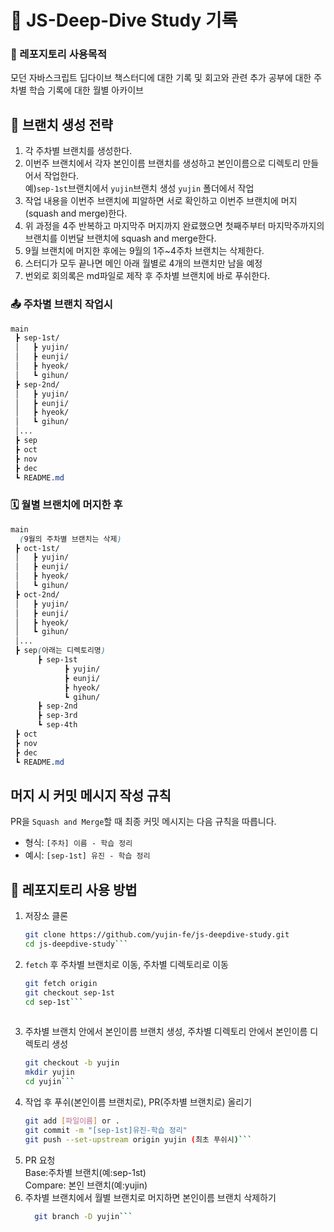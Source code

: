 # 🦎 JS-Deep-Dive Study 기록
### 💾 레포지토리 사용목적
모던 자바스크립트 딥다이브 책스터디에 대한 기록 및 회고와 관련 추가 공부에 대한 주차별 학습 기록에 대한 월별 아카이브
## 🪾 브랜치 생성 전략
1. 각 주차별 브랜치를 생성한다.
2. 이번주 브랜치에서 각자 본인이름 브랜치를 생성하고 본인이름으로 디렉토리 만들어서 작업한다.   
  예)`sep-1st`브랜치에서 `yujin`브랜치 생성 `yujin` 폴더에서 작업
3. 작업 내용을 이번주 브랜치에 피알하면 서로 확인하고 이번주 브랜치에 머지(squash and merge)한다.
4. 위 과정을 4주 반복하고 마지막주 머지까지 완료했으면 첫째주부터 마지막주까지의 브랜치를 이번달 브랜치에 squash and merge한다.
5. 9월 브랜치에 머지한 후에는 9월의 1주~4주차 브랜치는 삭제한다.
6. 스터디가 모두 끝나면 메인 아래 월별로 4개의 브랜치만 남을 예정
7. 번외로 회의록은 md파일로 제작 후 주차별 브랜치에 바로 푸쉬한다.  
### 📤 주차별 브랜치 작업시
```css
main
 ┣ sep-1st/
 │   ┣ yujin/
 │   ┣ eunji/
 │   ┣ hyeok/
 │   ┗ gihun/
 ┣ sep-2nd/
 │   ┣ yujin/
 │   ┣ eunji/
 │   ┣ hyeok/
 │   ┗ gihun/
 │...
 ┣ sep
 ┣ oct
 ┣ nov
 ┣ dec 
 ┗ README.md
 ```

### 🗓️ 월별 브랜치에 머지한 후
```css
main
  (9월의 주차별 브랜치는 삭제)
 ┣ oct-1st/
 │   ┣ yujin/
 │   ┣ eunji/
 │   ┣ hyeok/
 │   ┗ gihun/
 ┣ oct-2nd/
 │   ┣ yujin/
 │   ┣ eunji/
 │   ┣ hyeok/
 │   ┗ gihun/
 │...
 ┣ sep(아래는 디렉토리명)
      ┣ sep-1st
            ┣ yujin/
            ┣ eunji/
            ┣ hyeok/
            ┗ gihun/ 
      ┣ sep-2nd
      ┣ sep-3rd
      ┗ sep-4th
 ┣ oct   
 ┣ nov
 ┣ dec 
 ┗ README.md
 ```
## 머지 시 커밋 메시지 작성 규칙
PR을 `Squash and Merge`할 때 최종 커밋 메시지는 다음 규칙을 따릅니다.   
* 형식: `[주차] 이름 - 학습 정리`
* 예시: `[sep-1st] 유진 - 학습 정리`

## 📝 레포지토리 사용 방법
1. 저장소 클론
    ```bash
    git clone https://github.com/yujin-fe/js-deepdive-study.git
    cd js-deepdive-study```
2. `fetch` 후 주차별 브랜치로 이동, 주차별 디렉토리로 이동
    ```bash
    git fetch origin
    git checkout sep-1st
    cd sep-1st```
       
3. 주차별 브랜치 안에서 본인이름 브랜치 생성, 주차별 디렉토리 안에서 본인이름 디렉토리 생성
    ```bash
    git checkout -b yujin
    mkdir yujin
    cd yujin```
4. 작업 후 푸쉬(본인이름 브랜치로), PR(주차별 브랜치로) 올리기
    ```bash
    git add [파일이름] or .
    git commit -m "[sep-1st]유진-학습 정리"
    git push --set-upstream origin yujin (최초 푸쉬시)```
5. PR 요청   
  Base:주차별 브랜치(예:sep-1st)  
  Compare: 본인 브랜치(예:yujin)
6. 주차별 브랜치에서 월별 브랜치로 머지하면 본인이름 브랜치 삭제하기
    ```bash
      git branch -D yujin```